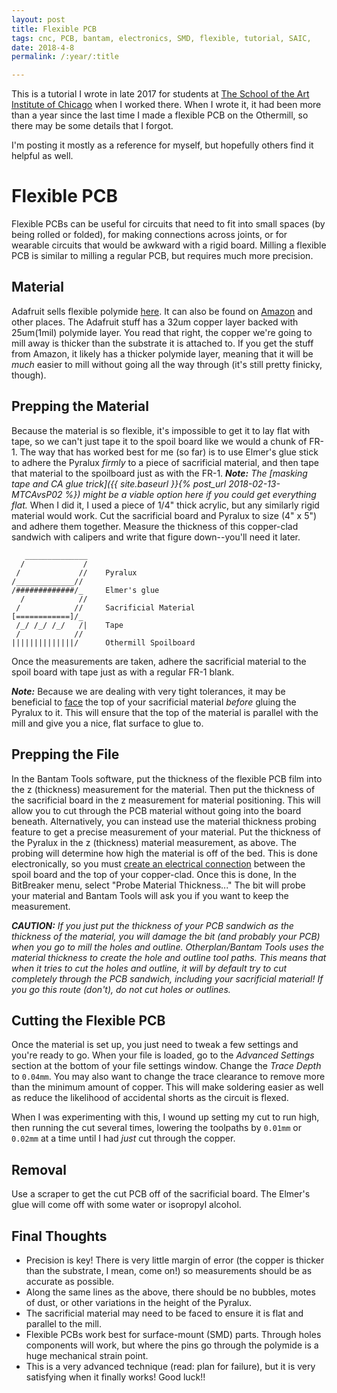 ```yaml
---
layout: post
title: Flexible PCB
tags: cnc, PCB, bantam, electronics, SMD, flexible, tutorial, SAIC,
date: 2018-4-8
permalink: /:year/:title

---
```

This is a tutorial I wrote in late 2017 for students at [The School of the Art Institute of Chicago](www.saic.edu) when I worked there.  When I wrote it, it had been more than a year since the last time I made a flexible PCB on the Othermill, so there may be some details that I forgot.

I'm posting it mostly as a reference for myself, but hopefully others find it helpful as well.

# Flexible PCB
Flexible PCBs can be useful for circuits that need to fit into small spaces (by being rolled or folded), for making connections across joints, or for wearable circuits that would be awkward with a rigid board.  Milling a flexible PCB is similar to milling a regular PCB, but requires much more precision.

## Material
Adafruit sells flexible polymide [here](https://www.adafruit.com/product/1894).  It can also be found on [Amazon](https://www.amazon.com/Pyralux-Laminate-Flexible-Circuits-Shielding/dp/B076C1JW3S/ref=sr_1_1_sspa?ie=UTF8&qid=1511295016&sr=8-1-spons&keywords=copper+kapton&psc=1) and other places.  The Adafruit stuff has a 32um copper layer backed with 25um(1mil) polymide layer.  You read that right, the copper we're going to mill away is thicker than the substrate it is attached to.  If you get the stuff from Amazon, it likely has a thicker polymide layer, meaning that it will be _much_ easier to mill without going all the way through (it's still pretty finicky, though).

## Prepping the Material
Because the material is so flexible, it's impossible to get it to lay flat with tape, so we can't just tape it to the spoil board like we would a chunk of FR-1.  The way that has worked best for me (so far) is to use Elmer's glue stick to adhere the Pyralux _firmly_ to a piece of sacrificial material, and then tape that material to the spoilboard just as with the FR-1.  _**Note:** The [masking tape and CA glue trick]({{ site.baseurl }}{% post_url 2018-02-13-MTCAvsP02 %}) might be a viable option here if you could get everything flat._ When I did it, I used a piece of 1/4" thick acrylic, but any similarly rigid material would work.  Cut the sacrificial board and Pyralux to size (4" x 5") and adhere them together.  Measure the thickness of this copper-clad sandwich with calipers and write that figure down--you'll need it later.
```
   ______________
  /             /
 /             //    Pyralux
/_____________//
/#############/_     Elmer's glue
  /            //
 /            //     Sacrificial Material
[============]/_    
 /_/ /_/ /_/   /|    Tape
 /            //
||||||||||||||/      Othermill Spoilboard
```
Once the measurements are taken, adhere the sacrificial material to the spoil board with tape just as with a regular FR-1 blank.

_**Note:**_ Because we are dealing with very tight tolerances, it may be beneficial to [face](https://www.youtube.com/watch?v=HW4EN2LYG6E) the top of your sacrificial material _before_ gluing the Pyralux to it.  This will ensure that the top of the material is parallel with the mill and give you a nice, flat surface to glue to.

## Prepping the File
In the Bantam Tools software, put the thickness of the flexible PCB film into the z (thickness) measurement for the material.  Then put the thickness of the sacrificial board in the z measurement for material positioning.  This will allow you to cut through the PCB material without going into the board beneath.
Alternatively, you can instead use the material thickness probing feature to get a precise measurement of your material.  Put the thickness of the Pyralux in the z (thickness) material measurement, as above.  The probing will determine how high the material is off of the bed.  This is done electronically, so you must [create an electrical connection](https://support.bantamtools.com/hc/en-us/articles/115001829134-Installing-and-Using-the-PCB-Probing-System) between the spoil board and the top of your copper-clad.  Once this is done, In the BitBreaker menu, select "Probe Material Thickness..."  The bit will probe your material and Bantam Tools will ask you if you want to keep the measurement.  

_**CAUTION:** If you just put the thickness of your PCB sandwich as the thickness of the material, you will damage the bit (and probably your PCB) when you go to mill the holes and outline.  Otherplan/Bantam Tools uses the material thickness to create the hole and outline tool paths.  This means that when it tries to cut the holes and outline, it will by default try to cut completely through the PCB sandwich, including your sacrificial material!  If you go this route (don't), do not cut holes or outlines._

## Cutting the Flexible PCB
Once the material is set up, you just need to tweak a few settings and you're ready to go.  When your file is loaded, go to the _Advanced Settings_ section at the bottom of your file settings window.  Change the _Trace Depth_ to `0.04mm`.  You may also want to change the trace clearance to remove more than the minimum amount of copper.  This will make soldering easier as well as reduce the likelihood of accidental shorts as the circuit is flexed.  

When I was experimenting with this, I wound up setting my cut to run high, then running the cut several times, lowering the toolpaths by `0.01mm` or `0.02mm` at a time until I had _just_ cut through the copper.

## Removal
Use a scraper to get the cut PCB off of the sacrificial board.  The Elmer's glue will come off with some water or isopropyl alcohol.

## Final Thoughts
- Precision is key!  There is very little margin of error (the copper is thicker than the substrate, I mean, come on!) so measurements should be as accurate as possible.
- Along the same lines as the above, there should be no bubbles, motes of dust, or other variations in the height of the Pyralux.
- The sacrificial material may need to be faced to ensure it is flat and parallel to the mill.
- Flexible PCBs work best for surface-mount (SMD) parts.  Through holes components will work, but where the pins go through the polymide is a huge mechanical strain point.
- This is a very advanced technique (read: plan for failure), but it is very satisfying when it finally works! Good luck!!
